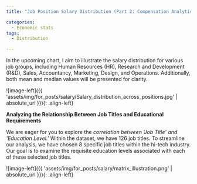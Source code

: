 ```yaml
---
title: "Job Position Salary Distribution (Part 2: Compensation Analytics)"

categories:
  - Economic stats 
tags:
  - Distribution

---
```



In the upcoming chart, I aim to illustrate the salary distribution for various job groups, including Human Resources (HR), Research and Development (R&D), Sales, Accountancy, Marketing, Design, and Operations. Additionally, both mean and median values will be presented for clarity.



![image-left]({{ 'assets/img/for_posts/salary/Salary_distribution_across_positions.jpg' | absolute_url }}){: .align-left} 

**Analyzing the Relationship Between Job Titles and Educational Requirements**

We are eager for you to explore the *correlation between 'Job Title' and 'Education Level.'* Within the dataset, we have 126 job titles. To streamline our analysis, we have chosen 8 specific job titles within the hi-tech industry. Our goal is to examine the requisite education levels associated with each of these selected job titles.

<script src="https://gist.github.com/AnalyticsForPleasure/b15b434410ecc078bc0e35a9a6246d4c.js"></script>


![image-left]({{ 'assets/img/for_posts/salary/matrix_illustration.png' | absolute_url }}){: .align-left} 